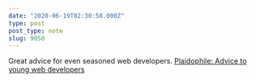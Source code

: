 ```yaml
---
date: "2020-06-19T02:30:58.000Z"
type: post 
post_type: note
slug: 9058
---
```

Great advice for even seasoned web developers.  [Plaidophile: Advice to young web developers](https://beesbuzz.biz/blog/2934-Advice-to-young-web-developers)
